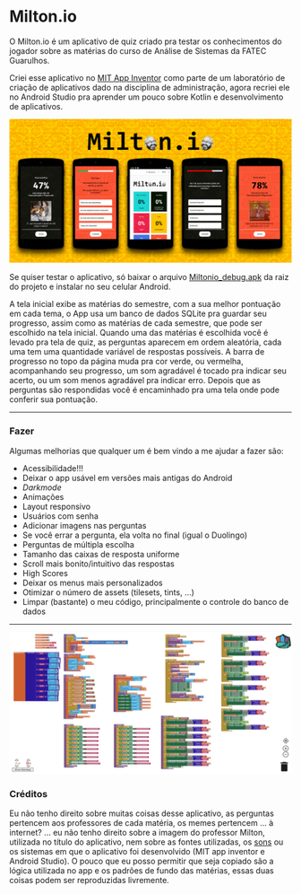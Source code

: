 # Milton.io
O Milton.io é um aplicativo de quiz criado pra testar os conhecimentos do jogador sobre as matérias do curso de Análise de Sistemas da FATEC Guarulhos.

Criei esse aplicativo no [MIT App Inventor](https://appinventor.mit.edu) como parte de um laboratório de criação de aplicativos dado na disciplina de administração, agora recriei ele no Android Studio pra aprender um pouco sobre Kotlin e desenvolvimento de aplicativos.

![capa](/img/main.jpg)

Se quiser testar o aplicativo, só baixar o arquivo [Miltonio_debug.apk](/Miltonio_debug.apk) da raiz do projeto e instalar no seu celular Android.

A tela inicial exibe as matérias do semestre, com a sua melhor pontuação em cada tema, o App usa um banco de dados SQLite pra guardar seu progresso, assim como as matérias de cada semestre, que pode ser escolhido na tela inicial. Quando uma das matérias é escolhida você é levado pra tela de quiz, as perguntas aparecem em ordem aleatória, cada uma tem uma quantidade variável de respostas possíveis. A barra de progresso no topo da página muda pra cor verde, ou vermelha, acompanhando seu progresso, um som agradável é tocado pra indicar seu acerto, ou um som menos agradável pra indicar erro. Depois que as perguntas são respondidas você é encaminhado pra uma tela onde pode conferir sua pontuação.

---

### Fazer

Algumas melhorias que qualquer um é bem vindo a me ajudar a fazer são:
- Acessibilidade!!!
- Deixar o app usável em versões mais antigas do Android
- *Darkmode*
- Animações
- Layout responsivo
- Usuários com senha
- Adicionar imagens nas perguntas
- Se você errar a pergunta, ela volta no final (igual o Duolingo)
- Perguntas de múltipla escolha
- Tamanho das caixas de resposta uniforme
- Scroll mais bonito/intuitivo das respostas
- High Scores
- Deixar os menus mais personalizados
- Otimizar o número de assets (tilesets, tints, ...)
- Limpar (bastante) o meu código, principalmente o controle do banco de dados

---
![blocos](/img/blocos2.png)

### Créditos

Eu não tenho direito sobre muitas coisas desse aplicativo, as perguntas pertencem aos professores de cada matéria, os memes pertencem ... à internet? ... eu não tenho direito sobre a imagem do professor Milton, utilizada no título do aplicativo, nem sobre as fontes utilizadas, os [sons](https://freesound.org/people/HenryRichard) ou os sistemas em que o aplicativo foi desenvolvido (MIT app inventor e Android Studio). O pouco que eu posso permitir que seja copiado são a lógica utilizada no app e os padrões de fundo das matérias, essas duas coisas podem ser reproduzidas livremente.
